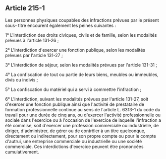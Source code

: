 Article 215-1
----
Les personnes physiques coupables des infractions prévues par le présent sous-
titre encourent également les peines suivantes :

1° L'interdiction des droits civiques, civils et de famille, selon les modalités
prévues à l'article 131-26 ;

2° L'interdiction d'exercer une fonction publique, selon les modalités prévues
par l'article 131-27 ;

3° L'interdiction de séjour, selon les modalités prévues par l'article 131-31 ;

4° La confiscation de tout ou partie de leurs biens, meubles ou immeubles, divis
ou indivis ;

5° La confiscation du matériel qui a servi à commettre l'infraction ;

6° L'interdiction, suivant les modalités prévues par l'article 131-27, soit
d'exercer une fonction publique ainsi que l'activité de prestataire de formation
professionnelle continue au sens de l'article L. 6313-1 du code du travail pour
une durée de cinq ans, ou d'exercer l'activité professionnelle ou sociale dans
l'exercice ou à l'occasion de l'exercice de laquelle l'infraction a été commise,
soit d'exercer une profession commerciale ou industrielle, de diriger,
d'administrer, de gérer ou de contrôler à un titre quelconque, directement ou
indirectement, pour son propre compte ou pour le compte d'autrui, une entreprise
commerciale ou industrielle ou une société commerciale. Ces interdictions
d'exercice peuvent être prononcées cumulativement.
